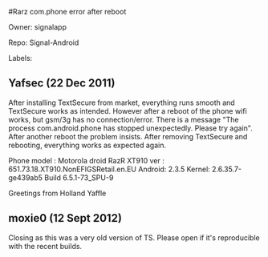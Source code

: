 #Rarz com.phone error after reboot

Owner: signalapp

Repo: Signal-Android

Labels: 

## Yafsec (22 Dec 2011)

After installing TextSecure from market, everything runs smooth and TextSecure works as intended. However after a reboot of the phone wifi works, but gsm/3g has no connection/error. There is a message "The process com.android.phone has stopped unexpectedly. Please try again".
After another reboot the problem insists. 
After removing TextSecure and rebooting, everything works as expected again.

Phone model : Motorola droid RazR XT910
ver : 651.73.18.XT910.NonEFIGSRetail.en.EU
Android: 2.3.5
Kernel: 2.6.35.7-ge439ab5
Build 6.5.1-73_SPU-9

Greetings from Holland
Yaffle


## moxie0 (12 Sept 2012)

Closing as this was a very old version of TS.  Please open if it's reproducible with the recent builds.


